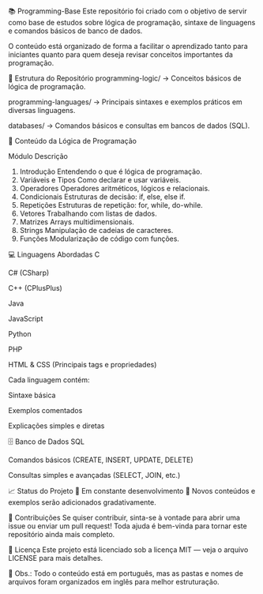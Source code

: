 📚 Programming-Base
Este repositório foi criado com o objetivo de servir como base de estudos sobre lógica de programação, sintaxe de linguagens e comandos básicos de banco de dados.

O conteúdo está organizado de forma a facilitar o aprendizado tanto para iniciantes quanto para quem deseja revisar conceitos importantes da programação.


📂 Estrutura do Repositório
programming-logic/ → Conceitos básicos de lógica de programação.

programming-languages/ → Principais sintaxes e exemplos práticos em diversas linguagens.

databases/ → Comandos básicos e consultas em bancos de dados (SQL).


🧠 Conteúdo da Lógica de Programação

Módulo	Descrição
1. Introdução	Entendendo o que é lógica de programação.
2. Variáveis e Tipos	Como declarar e usar variáveis.
3. Operadores	Operadores aritméticos, lógicos e relacionais.
4. Condicionais	Estruturas de decisão: if, else, else if.
5. Repetições	Estruturas de repetição: for, while, do-while.
6. Vetores	Trabalhando com listas de dados.
7. Matrizes	Arrays multidimensionais.
8. Strings	Manipulação de cadeias de caracteres.
9. Funções	Modularização de código com funções.
    
    
💻 Linguagens Abordadas
C

C# (CSharp)

C++ (CPlusPlus)

Java

JavaScript

Python

PHP

HTML & CSS (Principais tags e propriedades)

Cada linguagem contém:

Sintaxe básica

Exemplos comentados

Explicações simples e diretas


🗄️ Banco de Dados
SQL

Comandos básicos (CREATE, INSERT, UPDATE, DELETE)

Consultas simples e avançadas (SELECT, JOIN, etc.)


📈 Status do Projeto
🚧 Em constante desenvolvimento 🚧
Novos conteúdos e exemplos serão adicionados gradativamente.

🤝 Contribuições
Se quiser contribuir, sinta-se à vontade para abrir uma issue ou enviar um pull request!
Toda ajuda é bem-vinda para tornar este repositório ainda mais completo.

📝 Licença
Este projeto está licenciado sob a licença MIT — veja o arquivo LICENSE para mais detalhes.

💬 Obs.: Todo o conteúdo está em português, mas as pastas e nomes de arquivos foram organizados em inglês para melhor estruturação.
